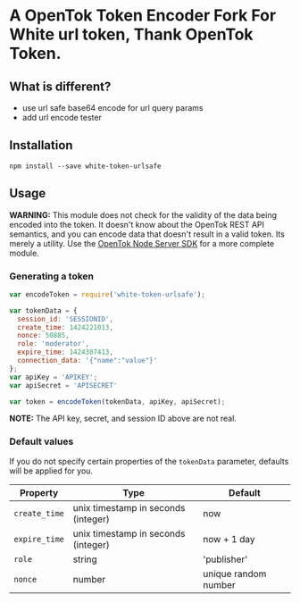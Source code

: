 # A OpenTok Token Encoder Fork For White url token, Thank OpenTok Token.

## What is different?

- use url safe base64 encode for url query params
- add url encode tester

## Installation

```
npm install --save white-token-urlsafe
```

## Usage

**WARNING:** This module does not check for the validity of the data being encoded into the token.
It doesn't know about the OpenTok REST API semantics, and you can encode data that doesn't result in
a valid token. Its merely a utility. Use the [OpenTok Node Server
SDK](https://github.com/opentok/opentok-node) for a more complete module.

### Generating a token

```javascript
var encodeToken = require('white-token-urlsafe');

var tokenData = {
  session_id: 'SESSIONID',
  create_time: 1424221013,
  nonce: 50885,
  role: 'moderator',
  expire_time: 1424307413,
  connection_data: '{"name":"value"}'
};
var apiKey = 'APIKEY';
var apiSecret = 'APISECRET'

var token = encodeToken(tokenData, apiKey, apiSecret);
```
**NOTE:** The API key, secret, and session ID above are not real.


### Default values

If you do not specify certain properties of the `tokenData` parameter, defaults will be applied for
you.

| Property      | Type                                | Default                     |
|---------------|-------------------------------------|-----------------------------|
| `create_time` | unix timestamp in seconds (integer) | now                         |
| `expire_time` | unix timestamp in seconds (integer) | now + 1 day                 |
| `role`        | string                              | 'publisher'                 |
| `nonce`       | number                              | unique random number        |

